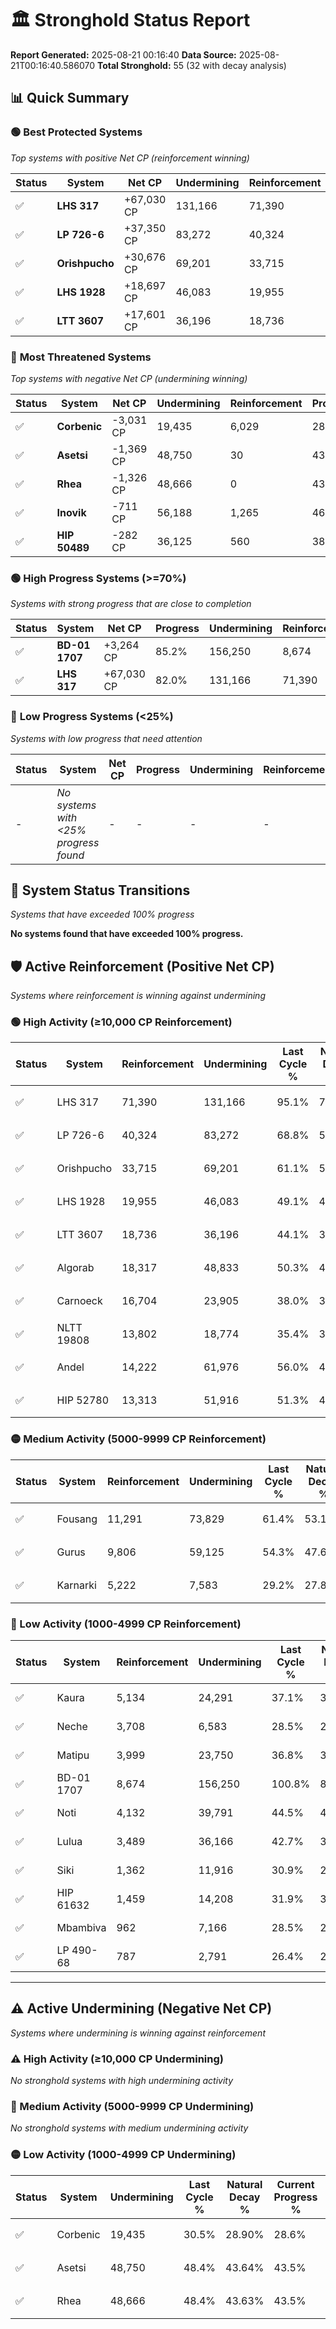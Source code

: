# 🏛️ Stronghold Status Report

**Report Generated:** 2025-08-21 00:16:40
**Data Source:** 2025-08-21T00:16:40.586070
**Total Stronghold:** 55 (32 with decay analysis)

## 📊 Quick Summary

### 🟢 **Best Protected Systems**
*Top systems with positive Net CP (reinforcement winning)*

| Status | System | Net CP | Undermining | Reinforcement | Progress |
|--------|--------|--------|-------------|---------------|----------|
| ✅ | **LHS 317** | +67,030 CP | 131,166 | 71,390 | 82.0% |
| ✅ | **LP 726-6** | +37,350 CP | 83,272 | 40,324 | 60.5% |
| ✅ | **Orishpucho** | +30,676 CP | 69,201 | 33,715 | 54.2% |
| ✅ | **LHS 1928** | +18,697 CP | 46,083 | 19,955 | 44.5% |
| ✅ | **LTT 3607** | +17,601 CP | 36,196 | 18,736 | 40.5% |

### 🔴 **Most Threatened Systems**
*Top systems with negative Net CP (undermining winning)*

| Status | System | Net CP | Undermining | Reinforcement | Progress |
|--------|--------|--------|-------------|---------------|----------|
| ✅ | **Corbenic** | -3,031 CP | 19,435 | 6,029 | 28.6% |
| ✅ | **Asetsi** | -1,369 CP | 48,750 | 30 | 43.5% |
| ✅ | **Rhea** | -1,326 CP | 48,666 | 0 | 43.5% |
| ✅ | **Inovik** | -711 CP | 56,188 | 1,265 | 46.3% |
| ✅ | **HIP 50489** | -282 CP | 36,125 | 560 | 38.8% |

### 🟢 **High Progress Systems (>=70%)**
*Systems with strong progress that are close to completion*

| Status | System | Net CP | Progress | Undermining | Reinforcement |
|--------|--------|--------|----------|-------------|---------------|
| ✅ | **BD-01 1707** | +3,264 CP | 85.2% | 156,250 | 8,674 |
| ✅ | **LHS 317** | +67,030 CP | 82.0% | 131,166 | 71,390 |

### 🔴 **Low Progress Systems (<25%)**
*Systems with low progress that need attention*

| Status | System | Net CP | Progress | Undermining | Reinforcement |
|--------|--------|--------|----------|-------------|---------------|
| - | *No systems with <25% progress found* | - | - | - | - |
## 🔄 System Status Transitions
*Systems that have exceeded 100% progress*

**No systems found that have exceeded 100% progress.**

## 🛡️ Active Reinforcement (Positive Net CP)
*Systems where reinforcement is winning against undermining*

### 🟢 High Activity (≥10,000 CP Reinforcement)

| Status | System | Reinforcement | Undermining | Last Cycle % | Natural Decay % | Current Progress % | Current CP | Net CP | Activity |
|--------|--------|---------------|-------------|--------------|-----------------|-------------------|------------|--------|----------|
| ✅ | LHS 317 | 71,390 | 131,166 | 95.1% | 75.30% | 82.0% | 820,000 | +67,030 | 🟢 High Reinforcement |
| ✅ | LP 726-6 | 40,324 | 83,272 | 68.8% | 56.77% | 60.5% | 605,000 | +37,350 | 🟢 High Reinforcement |
| ✅ | Orishpucho | 33,715 | 69,201 | 61.1% | 51.13% | 54.2% | 542,000 | +30,676 | 🟢 High Reinforcement |
| ✅ | LHS 1928 | 19,955 | 46,083 | 49.1% | 42.63% | 44.5% | 445,000 | +18,697 | 🟢 High Reinforcement |
| ✅ | LTT 3607 | 18,736 | 36,196 | 44.1% | 38.74% | 40.5% | 405,000 | +17,601 | 🟢 High Reinforcement |
| ✅ | Algorab | 18,317 | 48,833 | 50.3% | 43.70% | 45.4% | 453,999 | +16,994 | 🟢 High Reinforcement |
| ✅ | Carnoeck | 16,704 | 23,905 | 38.0% | 34.00% | 35.6% | 356,000 | +15,972 | 🟢 High Reinforcement |
| ✅ | NLTT 19808 | 13,802 | 18,774 | 35.4% | 32.15% | 33.5% | 335,000 | +13,541 | 🟢 High Reinforcement |
| ✅ | Andel | 14,222 | 61,976 | 56.0% | 48.60% | 49.8% | 498,000 | +12,042 | 🟢 High Reinforcement |
| ✅ | HIP 52780 | 13,313 | 51,916 | 51.3% | 44.91% | 46.1% | 461,000 | +11,934 | 🟢 High Reinforcement |

### 🟡 Medium Activity (5000-9999 CP Reinforcement)

| Status | System | Reinforcement | Undermining | Last Cycle % | Natural Decay % | Current Progress % | Current CP | Net CP | Activity |
|--------|--------|---------------|-------------|--------------|-----------------|-------------------|------------|--------|----------|
| ✅ | Fousang | 11,291 | 73,829 | 61.4% | 53.14% | 54.0% | 540,000 | +8,650 | 🟡 Medium Reinforcement |
| ✅ | Gurus | 9,806 | 59,125 | 54.3% | 47.60% | 48.4% | 484,000 | +7,982 | 🟡 Medium Reinforcement |
| ✅ | Karnarki | 5,222 | 7,583 | 29.2% | 27.86% | 28.4% | 284,000 | +5,397 | 🟡 Medium Reinforcement |

### 🔴 Low Activity (1000-4999 CP Reinforcement)

| Status | System | Reinforcement | Undermining | Last Cycle % | Natural Decay % | Current Progress % | Current CP | Net CP | Activity |
|--------|--------|---------------|-------------|--------------|-----------------|-------------------|------------|--------|----------|
| ✅ | Kaura | 5,134 | 24,291 | 37.1% | 34.24% | 34.7% | 347,000 | +4,609 | 🔵 Low Reinforcement |
| ✅ | Neche | 3,708 | 6,583 | 28.5% | 27.42% | 27.8% | 278,000 | +3,782 | 🔵 Low Reinforcement |
| ✅ | Matipu | 3,999 | 23,750 | 36.8% | 34.05% | 34.4% | 344,000 | +3,532 | 🔵 Low Reinforcement |
| ✅ | BD-01 1707 | 8,674 | 156,250 | 100.8% | 84.87% | 85.2% | 852,000 | +3,264 | 🔵 Low Reinforcement |
| ✅ | Noti | 4,132 | 39,791 | 44.5% | 40.19% | 40.5% | 405,000 | +3,053 | 🔵 Low Reinforcement |
| ✅ | Lulua | 3,489 | 36,166 | 42.7% | 38.84% | 39.1% | 391,000 | +2,628 | 🔵 Low Reinforcement |
| ✅ | Siki | 1,362 | 11,916 | 30.9% | 29.55% | 29.7% | 297,000 | +1,455 | 🔵 Low Reinforcement |
| ✅ | HIP 61632 | 1,459 | 14,208 | 31.9% | 30.37% | 30.5% | 305,000 | +1,306 | 🔵 Low Reinforcement |
| ✅ | Mbambiva | 962 | 7,166 | 28.5% | 27.69% | 27.8% | 278,000 | +1,121 | 🔵 Low Reinforcement |
| ✅ | LP 490-68 | 787 | 2,791 | 26.4% | 25.99% | 26.1% | 261,000 | +1,068 | 🔵 Low Reinforcement |


---

## ⚠️ Active Undermining (Negative Net CP)
*Systems where undermining is winning against reinforcement*

### ⚠️ High Activity (≥10,000 CP Undermining)

*No stronghold systems with high undermining activity*

### 🔶 Medium Activity (5000-9999 CP Undermining)

*No stronghold systems with medium undermining activity*

### 🟡 Low Activity (1000-4999 CP Undermining)

| Status | System | Undermining | Last Cycle % | Natural Decay % | Current Progress % | Reinforcement | Current CP | Net CP | Activity |
|--------|--------|-------------|--------------|-----------------|-------------------|---------------|------------|--------|----------|
| ✅ | Corbenic | 19,435 | 30.5% | 28.90% | 28.6% | 6,029 | 286,000 | -3,031 | 🟡 Low Undermining |
| ✅ | Asetsi | 48,750 | 48.4% | 43.64% | 43.5% | 30 | 435,000 | -1,369 | 🟡 Low Undermining |
| ✅ | Rhea | 48,666 | 48.4% | 43.63% | 43.5% | 0 | 435,000 | -1,326 | 🟡 Low Undermining |

